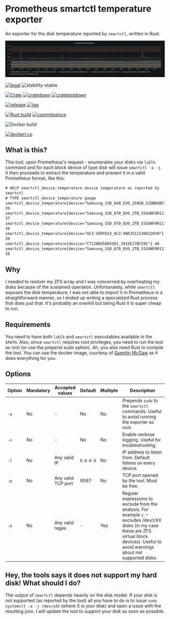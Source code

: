 # Prometheus smartctl temperature exporter

An exporter for the disk temperature reported by `smartctl`, written in Rust.

![](extras/00.png)

[![legal](https://img.shields.io/github/license/mindflavor/prometheus_smartctl_temperature_exporter.svg)](LICENSE) ![stability-stable](https://img.shields.io/badge/stability-stable-green.svg)

[![Crate](https://img.shields.io/crates/v/prometheus_smartctl_temperature_exporter.svg)](https://crates.io/crates/prometheus_smartctl_temperature_exporter) [![cratedown](https://img.shields.io/crates/d/prometheus_smartctl_temperature_exporter.svg)](https://crates.io/crates/prometheus_smartctl_temperature_exporter) [![cratelastdown](https://img.shields.io/crates/dv/prometheus_smartctl_temperature_exporter.svg)](https://crates.io/crates/prometheus_smartctl_temperature_exporter)

[![release](https://img.shields.io/github/release/MindFlavor/prometheus_smartctl_temperature_exporter.svg)](https://github.com/MindFlavor/prometheus_smartctl_temperature_exporter/tree/1.0.1)
[![tag](https://img.shields.io/github/tag/mindflavor/prometheus_smartctl_temperature_exporter.svg)](https://github.com/MindFlavor/prometheus_smartctl_temperature_exporter/tree/1.0.1)

[![Rust build](https://github.com/mindflavor/prometheus_smartctl_temperature_exporter/workflows/Lints/badge.svg)](https://github.com/mindflavor/prometheus_smartctl_temperature_exporter/actions?query=workflow%3ALints+branch%3Amain++)
[![commitssince](https://img.shields.io/github/commits-since/mindflavor/prometheus_smartctl_temperature_exporter/1.0.1.svg)](https://img.shields.io/github/commits-since/mindflavor/prometheus_smartctl_temperature_exporter/1.0.1.svg)

![Docker build](https://github.com/MindFlavor/prometheus_smartctl_temperature_exporter/workflows/CI/badge.svg)

[![dockeri.co](https://dockeri.co/image/mindflavor/prometheus-smartctl-temperature-exporter)](https://hub.docker.com/r/mindflavor/prometheus-smartctl-temperature-exporter)

## What is this?

This tool, upon Prometheus's request - enumerates your disks via `lsblk` command and for each block device of type disk will issue `smartctl -a -j`. It then proceeds to extract the temperature and present it in a valid Prometheus format, like this:

```
# HELP smartctl_device_temperature device temperature as reported by smartctl
# TYPE smartctl_device_temperature gauge
smartctl_device_temperature{device="Samsung_SSD_840_EVO_250GB_S1DBNSBF380127V"} 39
smartctl_device_temperature{device="Samsung_SSD_870_QVO_2TB_S5SUNF0R111858P"} 37
smartctl_device_temperature{device="Samsung_SSD_870_QVO_2TB_S5SUNF0R111863B"} 38
smartctl_device_temperature{device="OCZ-VERTEX3_OCZ-90RJ51213OH12OYW"} 30
smartctl_device_temperature{device="CT120BX500SSD1_1915E17BC591"} 48
smartctl_device_temperature{device="Samsung_SSD_870_QVO_2TB_S5SUNF0R111124X"} 38
```

## Why

I needed to resilver my ZFS array and I was concerned by overheating my disks because of the sustained operation. Unfortunately, while `smartctl` exposes the disk temperature, I was not able to import it in Prometheus in a straightforward manner, so I ended up writing a specialized Rust process that does just that. It's probably an overkill but being Rust it is super cheap to run.

## Requirements

You need to have both `lsblk` and `smartctl` executables available in the `$PATH`. Also, since `smartctl` requires root privileges, you need to run the tool as root (or use the *prepend sudo* option).
Ah, you also need Rust to compile the tool. You can use the docker image, courtesy of [Quentin McGaw](https://github.com/qdm12) as it does everything for you.

## Options

Option | Mandatory | Accepted values | Default | Multiple | Description
-- | -- | -- | -- | -- | --
`-a` | No | - | No | No | Prepends `sudo` to the `smartctl` commands. Useful to avoid running the exporter as root.
`-v` | No | - | No | No | Enable verbose logging. Useful for troubleshooting.
`-l` | No | Any valid IP | `0.0.0.0` | No | IP address to listen from. Default listens on every device.
`-p` | No | Any valid TCP port | 9587 | No | TCP port opened by the tool. Must be free.
`-e` | No | Any valid regex | - | Yes | Regular expressions to exclude from the analysis. For example `z.*` excludes /dev/zXX disks (in my case these are ZFS virtual block devices). Useful to avoid warnings about not supported disks.

## Hey, the tools says it does not support my hard disk! What should I do?

The output of `smartctl` depends heavily on the disk model. If your disk is not supported (as reported by the tool) all you have to do is to issue `sudo systemctl -a -j /dev/sdX` (where X is your disk) and open a issue with the resulting json. I will update the tool to support your disk as soon as possible.

